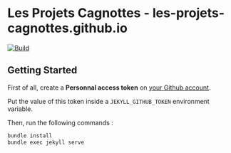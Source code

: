 # Les Projets Cagnottes - les-projets-cagnottes.github.io
[![Build](https://github.com/les-projets-cagnottes/les-projets-cagnottes.github.io/workflows/Build/badge.svg)](https://github.com/les-projets-cagnottes/les-projets-cagnottes.github.io/actions?query=workflow%3ABuild)

## Getting Started

First of all, create a **Personnal access token** on [your Github account](https://github.com/settings/tokens).

Put the value of this token inside a `JEKYLL_GITHUB_TOKEN` environment variable.

Then, run the following commands :

```bash
bundle install
bundle exec jekyll serve
```
